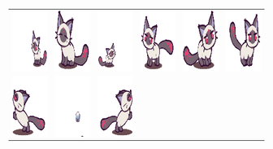 <table border="0">
  <tr>
    <td align="center">
      <img src="../../image/HONKAI3-Stan/HONKAI3-Stan_1.gif" height="120" width="120" />
    </td>
    <td align="center">
      <img src="../../image/HONKAI3-Stan/HONKAI3-Stan_2.gif" height="120" width="120" />
    </td>
    <td align="center">
      <img src="../../image/HONKAI3-Stan/HONKAI3-Stan_3.gif" height="120" width="120" />
    </td>
    <td align="center">
      <img src="../../image/HONKAI3-Stan/HONKAI3-Stan_4.gif" height="120" width="120" />
    </td>
    <td align="center">
      <img src="../../image/HONKAI3-Stan/HONKAI3-Stan_5.gif" height="120" width="120" />
    </td>
    <td align="center">
      <img src="../../image/HONKAI3-Stan/HONKAI3-Stan_6.gif" height="120" width="120" />
    </td>
  </tr>
  <tr>
    <td align="center">
      <img src="../../image/HONKAI3-Stan/HONKAI3-Stan_7.gif" height="120" width="120" />
    </td>
    <td align="center">
      <img src="../../image/HONKAI3-Stan/HONKAI3-Stan_8.gif" height="120" width="120" />
    </td>
    <td align="center">
      <img src="../../image/HONKAI3-Stan/HONKAI3-Stan_9.gif" height="120" width="120" />
    </td>
  </tr>
</table>
